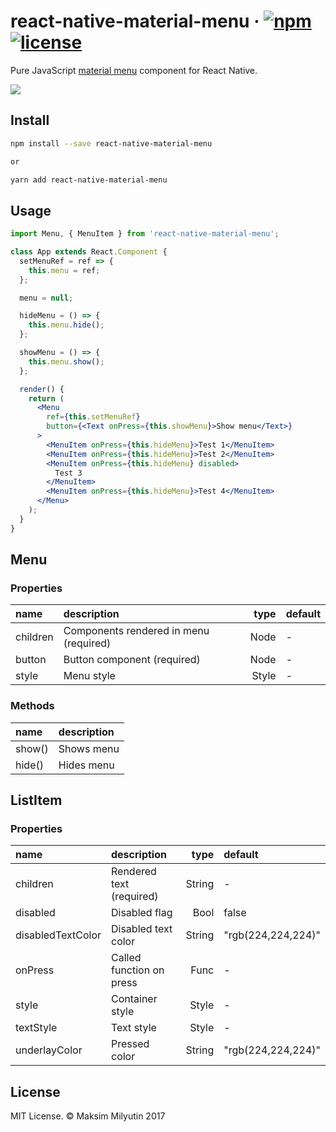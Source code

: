 # react-native-material-menu &middot; [![npm](https://img.shields.io/npm/v/react-native-material-menu.svg)](https://www.npmjs.com/package/react-native-material-menu) [![license](https://img.shields.io/npm/l/react-native-material-menu.svg)](https://github.com/mxck/react-native-material-menu/blob/master/LICENSE)

Pure JavaScript [material menu](https://material.io/guidelines/components/menus.html) component for React Native.

<img src="https://media.giphy.com/media/3ov9jUvQH4U82JGNRC/giphy.gif" />

## Install

```bash
npm install --save react-native-material-menu

or

yarn add react-native-material-menu
```


## Usage

```jsx
import Menu, { MenuItem } from 'react-native-material-menu';

class App extends React.Component {
  setMenuRef = ref => {
    this.menu = ref;
  };

  menu = null;

  hideMenu = () => {
    this.menu.hide();
  };

  showMenu = () => {
    this.menu.show();
  };

  render() {
    return (
      <Menu
        ref={this.setMenuRef}
        button={<Text onPress={this.showMenu}>Show menu</Text>}
      >
        <MenuItem onPress={this.hideMenu}>Test 1</MenuItem>
        <MenuItem onPress={this.hideMenu}>Test 2</MenuItem>
        <MenuItem onPress={this.hideMenu} disabled>
          Test 3
        </MenuItem>
        <MenuItem onPress={this.hideMenu}>Test 4</MenuItem>
      </Menu>
    );
  }
}
```


## Menu

### Properties


 name              | description                                   | type     | default
:----------------- |:--------------------------------------------- | --------:|:------------------
 children          | Components rendered in menu (required)        |   Node   | -
 button            | Button component (required)                   |   Node   | -
 style             | Menu style                                    |   Style  | -


### Methods

 name            | description
:--------------- |:------------------------------
 show()      | Shows menu
 hide()      | Hides menu

## ListItem

### Properties

 name              | description                          | type       | default
:----------------- |:------------------------------------ | ----------:|:------------------
 children          | Rendered text (required)             |   String   | -
 disabled          | Disabled flag                        |   Bool     | false
 disabledTextColor | Disabled text color                  |   String   | "rgb(224,224,224)"
 onPress           | Called function on press             |   Func     | -
 style             | Container style                      |   Style    | -
 textStyle         | Text style                           |   Style    | -
 underlayColor     | Pressed color                        |   String   | "rgb(224,224,224)"

## License

MIT License. © Maksim Milyutin 2017
